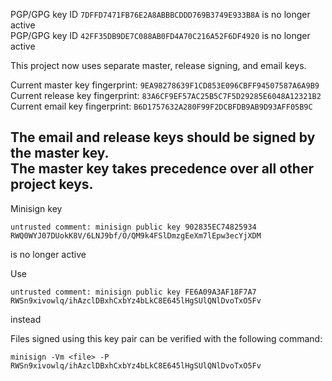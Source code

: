 PGP/GPG key ID `7DFFD7471FB76E2A8ABBBCDDD769B3749E933B8A` is no longer active  
PGP/GPG key ID `42FF35DB9DE7C088AB0FD4A70C216A52F6DF4920` is no longer active  

This project now uses separate master, release signing, and email keys.  

Current master key fingerprint: `9EA98278639F1CD853E096CBFF94507587A6A9B9`  
Current release key fingerprint: `83A6CF9EF57AC25B5C7F5D29285E6048A12321B2`  
Current email key fingerprint: `B6D1757632A280F99F2DCBFDB9AB9D93AFF05B9C`  

The email and release keys should be signed by the master key.  
The master key takes precedence over all other project keys.  
------------------------------------------------------------------------------------
Minisign key  
```
untrusted comment: minisign public key 902835EC74825934  
RWQ0WYJ07DUokK8V/6LNJ9bf/O/QM9k4FSlDmzgEeXm7lEpw3ecYjXDM  
```
is no longer active  

Use  
```
untrusted comment: minisign public key FE6A09A3AF18F7A7  
RWSn9xivowlq/ihAzclDBxhCxbYz4bLkC8E645lHgSUlQNlDvoTxO5Fv  
```
instead  

Files signed using this key pair can be verified with the following command:  

```
minisign -Vm <file> -P RWSn9xivowlq/ihAzclDBxhCxbYz4bLkC8E645lHgSUlQNlDvoTxO5Fv  
```
